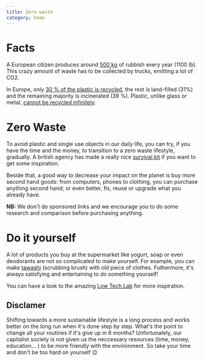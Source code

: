 ```yaml
---
title: Zero waste
category: home
---
```


# Facts

A European citizen produces around [500 kg](https://ec.europa.eu/eurostat/statistics-explained/index.php/Municipal_waste_statistics) of rubbish every year (1100 lb). This crazy amount of waste has to be collected by trucks, emitting a lot of CO2.

In Europe, only [30 % of the plastic is recycled](https://www.europarl.europa.eu/news/en/headlines/society/20181212STO21610/plastic-waste-and-recycling-in-the-eu-facts-and-figures), the rest is land-filled (31%) and the remaining majority is incinerated (39 %). Plastic, unlike glass or metal, [cannot be recycled infinitely](https://www.independent.co.uk/voices/plastic-waste-wish-recycling-bins-black-environment-green-shopping-a8548736.html).

# Zero Waste

To avoid plastic and single use objects in our daily life, you can try, if you have the time and the money, to transition to a zero waste lifestyle, gradually. A british agency has made a really nice [survival kit](https://useless.london/kit) if you want to get some inspiration.

Beside that, a good way to decrease your impact on the planet is buy more second hand goods: from computers, phones to clothing, you can purchase anything second hand; or even better, fix, reuse or upgrade what you already have.

**NB:** We don't do sponsored links and we encourage you to do some research and comparison before purchasing anything.

# Do it yourself

A lot of products you buy at the supermarket like yogurt, soap or even deodorants are not so complicated to make yourself. For example, you can make [tawashi](https://wiki.lowtechlab.org/wiki/Tawashi) (scrubbing brush) with old piece of clothes. Futhermore, it's always satisfying and entertaining to do something yourself!

You can have a look to the amazing [Low Tech Lab](https://wiki.lowtechlab.org/wiki/Accueil) for more inspiration.

## Disclamer

Shifting towards a more sustainable lifestyle is a long process and works better on the long run when it's done step by step. What's the point to change all your routines if it's give up in 6 months? Unfortunately, our capitalist society is not given us the neccessary resources (time, money, education... ) to be more friendly with the environment. So take your time and don't be too hard on yourself 😉
